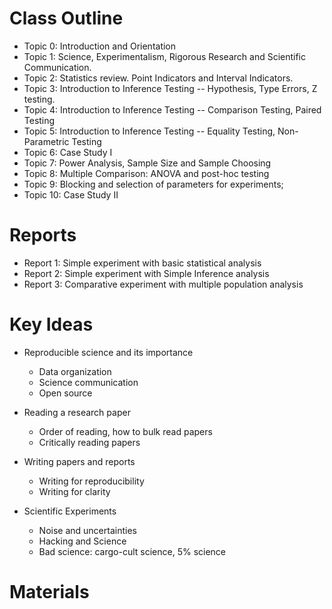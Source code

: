 # Class Outline
- Topic 0: Introduction and Orientation
- Topic 1: Science, Experimentalism, Rigorous Research and Scientific Communication.
- Topic 2: Statistics review. Point Indicators and Interval Indicators.
- Topic 3: Introduction to Inference Testing -- Hypothesis, Type Errors, Z testing.
- Topic 4: Introduction to Inference Testing -- Comparison Testing, Paired Testing
- Topic 5: Introduction to Inference Testing -- Equality Testing, Non-Parametric Testing
- Topic 6: Case Study I
- Topic 7: Power Analysis, Sample Size and Sample Choosing
- Topic 8: Multiple Comparison: ANOVA and post-hoc testing
- Topic 9: Blocking and selection of parameters for experiments;
- Topic 10: Case Study II

# Reports
- Report 1: Simple experiment with basic statistical analysis
- Report 2: Simple experiment with Simple Inference analysis
- Report 3: Comparative experiment with multiple population analysis

# Key Ideas
- Reproducible science and its importance
  - Data organization
  - Science communication
  - Open source

- Reading a research paper
  - Order of reading, how to bulk read papers
  - Critically reading papers

- Writing papers and reports
  - Writing for reproducibility
  - Writing for clarity

- Scientific Experiments
  - Noise and uncertainties
  - Hacking and Science
  - Bad science: cargo-cult science, 5% science

# Materials
